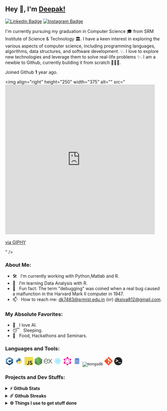 ## Hey 👋, I'm [Deepak!](https://github.com/Deepak=0801/)

[![Linkedin Badge](https://img.shields.io/badge/-LinkedIn-0e76a8?style=flat-square&logo=Linkedin&logoColor=white)](https://www.linkedin.com/in/deepak-kumar-s-4ba4b0204/)
[![Instagram Badge](https://img.shields.io/badge/-Instagram-e4405f?style=flat-square&logo=Instagram&logoColor=white)](https://instagram.com/dapeek.exe/)


I'm currently pursuing my graduation in Computer Science 🎓 from SRM Institute of Science & Technology 🏛. I have a keen interest in exploring the various aspects of computer science, including programming languages, algorithms, data structures, and software development. 💡. I love to explore new technologies and leverage them to solve real-life problems ✨. I am a newbie to Github, currently building it from scratch 👨🏻‍💻.

Joined Github **1** year ago.

<img align="right" height="250" width="375" alt="" src="<iframe src="https://giphy.com/embed/7NoNw4pMNTvgc" width="480" height="480" frameBorder="0" class="giphy-embed" allowFullScreen></iframe><p><a href="https://giphy.com/gifs/content-7NoNw4pMNTvgc">via GIPHY</a></p>" />

### About Me:

- 🛠 &nbsp; I’m currently working with Python,Matlab and R.
- 🚀 &nbsp; I’m learning Data Analysis with R.
- 👾 &nbsp; Fun fact: The term "debugging" was coined when a real bug caused a malfunction in the Harvard Mark II computer in 1947.
- 📫 &nbsp; How to reach me: dk7483@srmist.edu.in (or) dksiva812@gmail.com.

### My Absolute Favorites:

- :robot: &nbsp; I love AI.
- :sleeping: &nbsp; Sleeping.
- 🍕 &nbsp; Food, Hackathons and Seminars.

### Languages and Tools:

<code><img height="27" src="https://raw.githubusercontent.com/github/explore/80688e429a7d4ef2fca1e82350fe8e3517d3494d/topics/cpp/cpp.png" alt="cpp"></code>
<code><img height="27" src="https://raw.githubusercontent.com/github/explore/80688e429a7d4ef2fca1e82350fe8e3517d3494d/topics/python/python.png" alt="python"></code>
<code><img height="27" src="https://raw.githubusercontent.com/github/explore/80688e429a7d4ef2fca1e82350fe8e3517d3494d/topics/javascript/javascript.png" alt="javascript"></code>
<code><img height="27" src="https://raw.githubusercontent.com/github/explore/80688e429a7d4ef2fca1e82350fe8e3517d3494d/topics/nodejs/nodejs.png" alt="nodejs"></code>
<code><img height="27" src="https://raw.githubusercontent.com/devicons/devicon/master/icons/express/express-original.svg" alt="expressjs"></code>
<code><img height="27" src="https://raw.githubusercontent.com/github/explore/80688e429a7d4ef2fca1e82350fe8e3517d3494d/topics/react/react.png" alt="react"></code>
<code><img height="27" src="https://raw.githubusercontent.com/github/explore/80688e429a7d4ef2fca1e82350fe8e3517d3494d/topics/graphql/graphql.png" alt="graphql"></code>
<code><img height="27" src="https://raw.githubusercontent.com/github/explore/80688e429a7d4ef2fca1e82350fe8e3517d3494d/topics/sql/sql.png" alt="sql"></code>
<code><img height="27" src="https://encrypted-tbn0.gstatic.com/images?q=tbn%3AANd9GcSTTzPAw-55ssm1Im594xYZ9eRQu2JylrkYLg&usqp=CAU" alt="mongodb"></code>
<code><img height="27" src="https://raw.githubusercontent.com/devicons/devicon/master/icons/git/git-original.svg" alt="git"></code>
<code><img height="27" src="https://raw.githubusercontent.com/github/explore/80688e429a7d4ef2fca1e82350fe8e3517d3494d/topics/terminal/terminal.png" alt="terminal"></code>

<!--
<code><img height="25" src="https://raw.githubusercontent.com/github/explore/80688e429a7d4ef2fca1e82350fe8e3517d3494d/topics/sass/sass.png" alt="sass"></code>
-->

### Projects and Dev Stuffs:

<details>	
  <summary><b>⚡ Github Stats</b></summary>

  <br />
  <img height="180em" src="https://github-readme-stats.vercel.app/api?username=Deepak-0801&show_icons=true&hide_border=true&&count_private=true&include_all_commits=true" />
  <img height="180em" src="https://github-readme-stats.vercel.app/api/top-langs/?username=Deepak-0801&exclude_repo=KNN-Image-Classification&show_icons=true&hide_border=true&layout=compact&langs_count=8"/>
</details>

<details>	
  <summary><b>☄️ Github Streaks</b></summary>

  <br />
  <img height="180em" src="https://github-readme-streak-stats.herokuapp.com/?user=Deepak-0801&hide_border=true" />
</details>

<details>

  <summary><b>⚙️ Things I use to get stuff done</b></summary>
  	<ul>
  	    <li><b>OS:</b> Windows 10</li>
	    <li><b>Laptop: </b> Custom PC (i5-10400F)</li>
  	    <li><b>Browser: </b> Opera GX</li>
	    <li><b>Code Editor:</b> VSCode(duh)</li>
	    <li><b>To Stay Updated:</b>9gag</li>
	    <br />
	</ul>	
</details>

#

